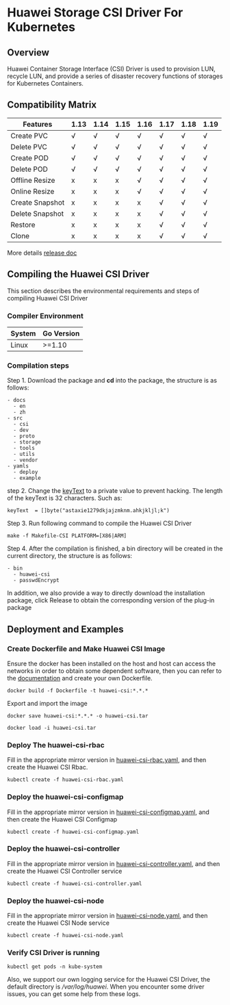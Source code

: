 
# Huawei Storage CSI Driver For Kubernetes
## Overview
Huawei Container Storage Interface (CSI) Driver is used to provision LUN, recycle LUN, 
and provide a series of disaster recovery functions of storages for Kubernetes Containers.

## Compatibility Matrix
| Features | 1.13|1.14|1.15|1.16|1.17|1.18|1.19|
|---|---|---|---|---|---|---|---|
|Create PVC|√|√|√|√|√|√|√|
|Delete PVC|√|√|√|√|√|√|√|
|Create POD|√|√|√|√|√|√|√|
|Delete POD|√|√|√|√|√|√|√|
|Offline Resize|x|x|x|√|√|√|√|
|Online Resize|x|x|x|√|√|√|√|
|Create Snapshot|x|x|x|x|√|√|√|
|Delete Snapshot|x|x|x|x|√|√|√|
|Restore|x|x|x|x|√|√|√|
|Clone|x|x|x|x|√|√|√|

More details [release doc](https://github.com/Huawei/eSDK_K8S_Plugin/blob/master/RELEASE.md)

## Compiling the Huawei CSI Driver
This section describes the environmental requirements and steps of compiling Huawei CSI Driver

### Compiler Environment
| System | Go Version |
|---|---|
|Linux|    >=1.10|

### Compilation steps
Step 1. Download the package and **cd** into the package, the structure is as follows:

    - docs
      - en
      - zh
    - src
      - csi
      - dev
      - proto
      - storage
      - tools
      - utils
      - vendor
    - yamls
      - deploy
      - example

step 2. Change the [keyText](https://github.com/Huawei/eSDK_K8S_Plugin/blob/master/src/utils/pwd/pwd.go#L11) 
to a private value to prevent hacking. The length of the keyText is 32 characters. Such as:

    keyText  = []byte("astaxie1279dkjajzmknm.ahkjkljl;k")

Step 3. Run following command to compile the Huawei CSI Driver

    make -f Makefile-CSI PLATFORM=[X86|ARM]
 
Step 4. After the compilation is finished, a bin directory will be created in the current 
directory, the structure is as follows:

    - bin
      - huawei-csi
      - passwdEncrypt
 
In addition, we also provide a way to directly download the installation package, 
click Release to obtain the 
corresponding version of the plug-in package
 
## Deployment and Examples
### Create Dockerfile and Make Huawei CSI Image
Ensure the docker has been installed on the host and host can access the networks in 
order to obtain some dependent software, then you can refer to the [documentation](
https://github.com/Huawei/eSDK_K8S_Plugin/tree/master/docs) and 
create your own Dockerfile.

    docker build -f Dockerfile -t huawei-csi:*.*.* 

Export and import the image

    docker save huawei-csi:*.*.* -o huawei-csi.tar

    docker load -i huawei-csi.tar

### Deploy The huawei-csi-rbac
Fill in the appropriate mirror version in [huawei-csi-rbac.yaml](https://github.com/Huawei/eSDK_K8S_Plugin/blob/master/yamls/deploy/huawei-csi-rbac.yaml),
 and then create the Huawei CSI Rbac.

    kubectl create -f huawei-csi-rbac.yaml

### Deploy the huawei-csi-configmap
Fill in the appropriate mirror version in [huawei-csi-configmap.yaml](https://github.com/Huawei/eSDK_K8S_Plugin/blob/master/yamls/deploy/huawei-csi-configmap-oceanstor-iscsi.yaml), and then create the Huawei CSI Configmap

    kubectl create -f huawei-csi-configmap.yaml
    
### Deploy the huawei-csi-controller
Fill in the appropriate mirror version in [huawei-csi-controller.yaml](https://github.com/Huawei/eSDK_K8S_Plugin/blob/master/yamls/deploy/huawei-csi-controller.yaml), and then create the Huawei CSI Controller service

    kubectl create -f huawei-csi-controller.yaml

### Deploy the huawei-csi-node
Fill in the appropriate mirror version in [huawei-csi-node.yaml](https://github.com/Huawei/eSDK_K8S_Plugin/blob/master/yamls/deploy/huawei-csi-node.yaml),
 and then create the Huawei CSI Node service

    kubectl create -f huawei-csi-node.yaml

### Verify CSI Driver is running

    kubectl get pods -n kube-system

Also, we support our own logging service for the Huawei CSI Driver, the default directory is */var/log/huawei*. 
When you encounter some driver issues, you can get some help from these logs.

